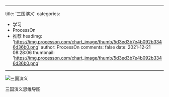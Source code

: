 
---
title: '三国演义'
categories: 
 - 学习
 - ProcessOn
 - 推荐
headimg: 'https://img.processon.com/chart_image/thumb/5d3ed3b7e4b092b3346d36b0.png'
author: ProcessOn
comments: false
date: 2021-12-21 08:28:06
thumbnail: 'https://img.processon.com/chart_image/thumb/5d3ed3b7e4b092b3346d36b0.png'
---

<div>   
<img class="thumb" alt="三国演义" src="https://img.processon.com/chart_image/thumb/5d3ed3b7e4b092b3346d36b0.png" referrerpolicy="no-referrer">
<p>三国演义思维导图</p>  
</div>
            